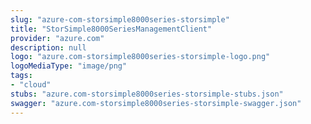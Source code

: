 ```yaml
---
slug: "azure-com-storsimple8000series-storsimple"
title: "StorSimple8000SeriesManagementClient"
provider: "azure.com"
description: null
logo: "azure.com-storsimple8000series-storsimple-logo.png"
logoMediaType: "image/png"
tags:
- "cloud"
stubs: "azure.com-storsimple8000series-storsimple-stubs.json"
swagger: "azure.com-storsimple8000series-storsimple-swagger.json"
---
```

